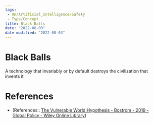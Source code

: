 ```yaml
---
tags:
 - On/Artificial_Intelligence/Safety
 - Type/Concept
title: Black Balls
date: "2022-08-03"
date modified: "2022-08-03"
---
```


# Black Balls
A technology that invariably or by default destroys the civilization that invents it

# References
- (References:: [The Vulnerable World Hypothesis - Bostrom - 2019 - Global Policy - Wiley Online Library](https://onlinelibrary.wiley.com/doi/full/10.1111/1758-5899.12718))
